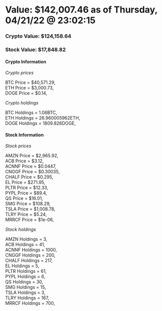# Value: $142,007.46 as of Thursday, 04/21/22 @ 23:02:15 

### Crypto Value: $124,158.64

### Stock Value: $17,848.82

#### Crypto Information 
*Crypto prices* 

BTC Price = $40,571.29,  
ETH Price = $3,000.73,  
DOGE Price = $0.14,  


*Crypto holdings* 

BTC Holdings = 1.06BTC,  
ETH Holdings = 26.960005962ETH,  
DOGE Holdings = 1809.826DOGE,  


#### Stock Information 

*Stock prices* 

AMZN Price = $2,965.92,  
ACB Price = $3.12,  
ACNNF Price = $0.0447,  
CNGGF Price = $0.30035,  
CHALF Price = $0.295,  
EL Price = $271.95,  
PLTR Price = $12.33,  
PYPL Price = $89.4,  
QS Price = $16.01,  
SMG Price = $108.29,  
TSLA Price = $1,008.78,  
TLRY Price = $5.24,  
MRRCF Price = $1e-06,  


*Stock holdings* 

AMZN Holdings = 3,  
ACB Holdings = 41,  
ACNNF Holdings = 1000,  
CNGGF Holdings = 200,  
CHALF Holdings = 217,  
EL Holdings = 5,  
PLTR Holdings = 61,  
PYPL Holdings = 6,  
QS Holdings = 30,  
SMG Holdings = 15,  
TSLA Holdings = 3,  
TLRY Holdings = 167,  
MRRCF Holdings = 700,  


